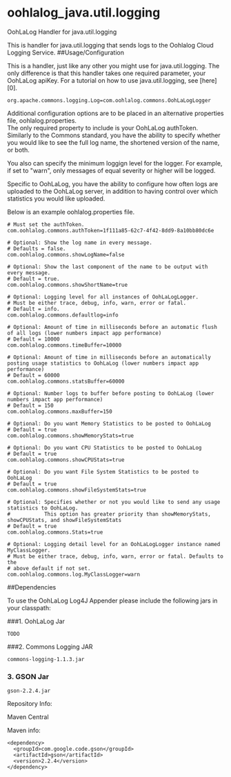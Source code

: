 oohlalog_java.util.logging
==========================

OohLaLog Handler for java.util.logging


This is handler for java.util.logging that sends logs to the Oohlalog Cloud Logging Service. 
##Usage/Configuration

This is a handler, just like any other you might use for java.util.logging.  The only difference is that this handler takes one required parameter, your OohLaLog
apiKey.  For a tutorial on how to use java.util.logging, see [here][0].
```
org.apache.commons.logging.Log=com.oohlalog.commons.OohLaLogLogger
```

Additional configuration options are to be placed in an alternative properties file, oohlalog.properties.  
The only required property to include is your OohLaLog authToken.  
Similarly to the Commons standard, you have the ability to specify whether you would like to see the full log name, the shortened version of the name, or both.

You also can specify the minimum loggign level for the logger.  For example, if set to "warn", only messages of equal severity or higher will be logged.

Specific to OohLaLog, you have the ability to configure how often logs are uploaded to the OohLaLog server, in addition to having control over which statistics 
you would like uploaded. 

Below is an example oohlalog.properties file.
```
# Must set the authToken.
com.oohlalog.commons.authToken=1f111a85-62c7-4f42-8dd9-8a10bb80dc6e

# Optional: Show the log name in every message. 
# Defaults = false.
com.oohlalog.commons.showLogName=false

# Optional: Show the last component of the name to be output with every message. 
# Default = true.
com.oohlalog.commons.showShortName=true

# Optional: Logging level for all instances of OohLaLogLogger.
# Must be either trace, debug, info, warn, error or fatal. 
# Default = info.
com.oohlalog.commons.defaultlog=info

# Optional: Amount of time in milliseconds before an automatic flush of all logs (lower numbers impact app performance)
# Default = 10000
com.oohlalog.commons.timeBuffer=10000

# Optional: Amount of time in milliseconds before an automatically posting usage statistics to OohLaLog (lower numbers impact app performance)
# Default = 60000
com.oohlalog.commons.statsBuffer=60000

# Optional: Number logs to buffer before posting to OohLaLog (lower numbers impact app performance)
# Default = 150
com.oohlalog.commons.maxBuffer=150

# Optional: Do you want Memory Statistics to be posted to OohLaLog
# Default = true
com.oohlalog.commons.showMemoryStats=true

# Optional: Do you want CPU Statistics to be posted to OohLaLog
# Default = true
com.oohlalog.commons.showCPUStats=true

# Optional: Do you want File System Statistics to be posted to OohLaLog
# Default = true
com.oohlalog.commons.showFileSystemStats=true

# Optional: Specifies whether or not you would like to send any usage statistics to OohLaLog.  
#           This option has greater priority than showMemoryStats, showCPUStats, and showFileSystemStats
# Default = true
com.oohlalog.commons.Stats=true

# Optional: Logging detail level for an OohLaLogLogger instance named MyClassLogger.
# Must be either trace, debug, info, warn, error or fatal. Defaults to the
# above default if not set.
com.oohlalog.commons.log.MyClassLogger=warn

```


##Dependencies

To use the OohLaLog Log4J Appender please include the following jars in your classpath:

###1. OohLaLog Jar
```
TODO
```

###2. Commons Logging JAR
```
commons-logging-1.1.3.jar
```

### 3. GSON Jar
```
gson-2.2.4.jar
```
Repository Info:

Maven Central

Maven info:
```
<dependency>
  <groupId>com.google.code.gson</groupId>
  <artifactId>gson</artifactId>
  <version>2.2.4</version>
</dependency>
```
